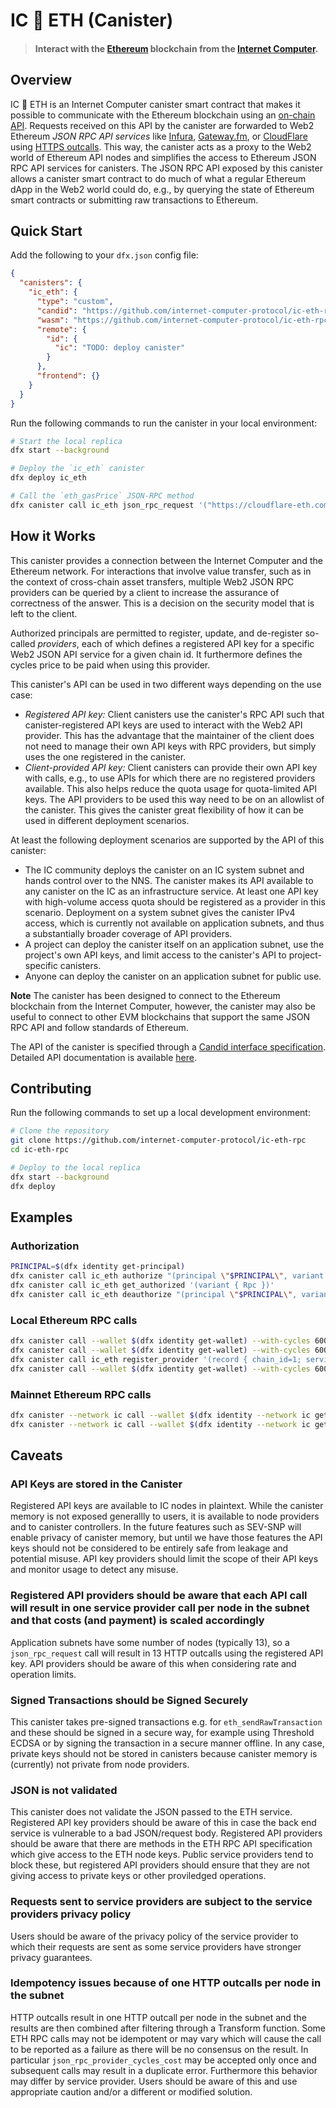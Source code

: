 # IC 🔗 ETH (Canister)

> #### Interact with the [Ethereum](https://ethereum.org/) blockchain from the [Internet Computer](https://internetcomputer.org/).

## Overview

IC 🔗 ETH is an Internet Computer canister smart contract that makes it possible to communicate with the Ethereum blockchain using an [on-chain API](./API.md). Requests received on this API by the canister are forwarded to Web2 Ethereum *JSON RPC API services* like [Infura](https://www.infura.io/), [Gateway.fm](https://gateway.fm/), or [CloudFlare](https://www.cloudflare.com/en-gb/web3/) using [HTTPS outcalls](https://internetcomputer.org/docs/current/developer-docs/integrations/http_requests/). This way, the canister acts as a proxy to the Web2 world of Ethereum API nodes and simplifies the access to Ethereum JSON RPC API services for canisters. The JSON RPC API exposed by this canister allows a canister smart contract to do much of what a regular Ethereum dApp in the Web2 world could do, e.g., by querying the state of Ethereum smart contracts or submitting raw transactions to Ethereum.

## Quick Start

Add the following to your `dfx.json` config file:

```json
{
  "canisters": {
    "ic_eth": {
      "type": "custom",
      "candid": "https://github.com/internet-computer-protocol/ic-eth-rpc/releases/latest/download/ic_eth.did",
      "wasm": "https://github.com/internet-computer-protocol/ic-eth-rpc/releases/latest/download/ic_eth_dev.wasm.gz",
      "remote": {
        "id": {
          "ic": "TODO: deploy canister"
        }
      },
      "frontend": {}
    }
  }
}
```

Run the following commands to run the canister in your local environment:

```sh
# Start the local replica
dfx start --background

# Deploy the `ic_eth` canister
dfx deploy ic_eth

# Call the `eth_gasPrice` JSON-RPC method
dfx canister call ic_eth json_rpc_request '("https://cloudflare-eth.com/v1/mainnet", "{\"jsonrpc\":\"2.0\",\"method\":\"eth_gasPrice\",\"params\":[],\"id\":1}", 2048)' --wallet $(dfx identity get-wallet) --with-cycles 600000000
```

## How it Works

This canister provides a connection between the Internet Computer and the Ethereum network. For interactions that involve value transfer, such as in the context of cross-chain asset transfers, multiple Web2 JSON RPC providers can be queried by a client to increase the assurance of correctness of the answer. This is a decision on the security model that is left to the client.

Authorized principals are permitted to register, update, and de-register so-called *providers*, each of which defines a registered API key for a specific Web2 JSON API service for a given chain id. It furthermore defines the cycles price to be paid when using this provider.

This canister's API can be used in two different ways depending on the use case:
* *Registered API key:* Client canisters use the canister's RPC API such that canister-registered API keys are used to interact with the Web2 API provider. This has the advantage that the maintainer of the client does not need to manage their own API keys with RPC providers, but simply uses the one registered in the canister.
* *Client-provided API key:* Client canisters can provide their own API key with calls, e.g., to use APIs for which there are no registered providers available. This also helps reduce the quota usage for quota-limited API keys. The API providers to be used this way need to be on an allowlist of the canister.
This gives the canister great flexibility of how it can be used in different deployment scenarios.

At least the following deployment scenarios are supported by the API of this canister:
* The IC community deploys the canister on an IC system subnet and hands control over to the NNS. The canister makes its API available to any canister on the IC as an infrastructure service. At least one API key with high-volume access quota should be registered as a provider in this scenario. Deployment on a system subnet gives the canister IPv4 access, which is currently not available on application subnets, and thus a substantially broader coverage of API providers.
* A project can deploy the canister itself on an application subnet, use the project's own API keys, and limit access to the canister's API to project-specific canisters.
* Anyone can deploy the canister on an application subnet for public use.

**Note**
The canister has been designed to connect to the Ethereum blockchain from the Internet Computer, however, the canister may also be useful to connect to other EVM blockchains that support the same JSON RPC API and follow standards of Ethereum.

The API of the canister is specified through a [Candid interface specification](./ic_eth.did). Detailed API documentation is available [here](./API.md).

## Contributing

Run the following commands to set up a local development environment:

```bash
# Clone the repository
git clone https://github.com/internet-computer-protocol/ic-eth-rpc
cd ic-eth-rpc

# Deploy to the local replica
dfx start --background
dfx deploy
```

## Examples

### Authorization

```bash
PRINCIPAL=$(dfx identity get-principal)
dfx canister call ic_eth authorize "(principal \"$PRINCIPAL\", variant { Rpc })"
dfx canister call ic_eth get_authorized '(variant { Rpc })'
dfx canister call ic_eth deauthorize "(principal \"$PRINCIPAL\", variant { Rpc })"
```

### Local Ethereum RPC calls
```bash
dfx canister call --wallet $(dfx identity get-wallet) --with-cycles 600000000 ic_eth json_rpc_request '("{\"jsonrpc\":\"2.0\",\"method\":\"eth_gasPrice\",\"params\":[],\"id\":1}","https://cloudflare-eth.com",1000)'
dfx canister call --wallet $(dfx identity get-wallet) --with-cycles 600000000 ic_eth json_rpc_request '("{\"jsonrpc\":\"2.0\",\"method\":\"eth_gasPrice\",\"params\":[],\"id\":1}","https://ethereum.publicnode.com",1000)'
dfx canister call ic_eth register_provider '(record { chain_id=1; service_url="https://cloudflare-eth.com"; api_key="/v1/mainnet"; cycles_per_call=10; cycles_per_message_byte=1; })'
dfx canister call --wallet $(dfx identity get-wallet) --with-cycles 600000000 ic_eth json_rpc_provider_request '("{\"jsonrpc\":\"2.0\",\"method\":\"eth_gasPrice\",\"params\":[],\"id\":1}",0,1000)'
```

### Mainnet Ethereum RPC calls
```bash
dfx canister --network ic call --wallet $(dfx identity --network ic get-wallet) --with-cycles 600000000 ic_eth json_rpc_request '("{\"jsonrpc\":\"2.0\",\"method\":\"eth_gasPrice\",\"params\":[],\"id\":1}","https://cloudflare-eth.com",1000)'
dfx canister --network ic call --wallet $(dfx identity --network ic get-wallet) --with-cycles 600000000 ic_eth json_rpc_request '("{\"jsonrpc\":\"2.0\",\"method\":\"eth_gasPrice\",\"params\":[],\"id\":1}","https://ethereum.publicnode.com",1000)'
```

## Caveats

### API Keys are stored in the Canister

Registered API keys are available to IC nodes in plaintext.  While the canister memory is not exposed generallly to users, it is available to node providers and to canister controllers.  In the future features such as SEV-SNP will enable privacy of canister memory, but until we have those features the API keys should not be considered to be entirely safe from leakage and potential misuse. API key providers should limit the scope of their API keys and monitor usage to detect any misuse.

### Registered API providers should be aware that each API call will result in one service provider call per node in the subnet and that costs (and payment) is scaled accordingly

Application subnets have some number of nodes (typically 13), so a `json_rpc_request` call will result in 13 HTTP outcalls using the registered API key. API providers should be aware of this when considering rate and operation limits.

### Signed Transactions should be Signed Securely

This canister takes pre-signed transactions e.g. for `eth_sendRawTransaction` and these should be signed in a secure way, for example using Threshold ECDSA or by signing the transaction in a secure manner offline.  In any case, private keys should not be stored in canisters because canister memory is (currently) not private from node providers.

### JSON is not validated

This canister does not validate the JSON passed to the ETH service.  Registered API key providers should be aware of this in case the back end service is vulnerable to a bad JSON/request body.  Registered API providers should be aware that there are methods in the ETH RPC API specification which give access to the ETH node keys.  Public service providers tend to block these, but registered API providers should ensure that they are not giving access to private keys or other proviledged operations.

### Requests sent to service providers are subject to the service providers privacy policy

Users should be aware of the privacy policy of the service provider to which their requests are sent as some service providers have stronger privacy guarantees.

### Idempotency issues because of one HTTP outcalls per node in the subnet

HTTP outcalls result in one HTTP outcall per node in the subnet and the results are then combined after filtering through a Transform function.  Some ETH RPC calls may not be idempotent or may vary which will cause the call to be reported as a failure as there will be no consensus on the result.  In particular `json_rpc_provider_cycles_cost` may be accepted only once and subsequent calls may result in a duplicate error.  Furthermore this behavior may differ by service provider.  Users should be aware of this  and use appropriate caution and/or a different or modified solution.
